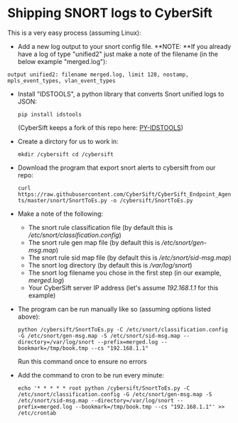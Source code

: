 # Shipping SNORT logs to CyberSift

This is a very easy process (assuming Linux):

- Add a new log output to your snort config file. **NOTE: **If you already have a log of type "unified2" just make a note of the filename (in the below example "merged.log"):

`
output unified2: filename merged.log, limit 128, nostamp, mpls_event_types, vlan_event_types
`

- Install "IDSTOOLS", a python library that converts Snort unified logs to JSON:

  `pip install idstools`
  
  (CyberSift keeps a fork of this repo here: [PY-IDSTOOLS](https://github.com/CyberSift/py-idstools))
  
- Create a dirctory for us to work in:

  `
  mkdir /cybersift
  cd /cybersift
  `

- Download the program that export snort alerts to cybersift from our repo:

  `
  curl https://raw.githubusercontent.com/CyberSift/CyberSift_Endpoint_Agents/master/snort/SnortToEs.py -o /cybersift/SnortToEs.py
  `

- Make a note of the following:
  - The snort rule classification file (by default this is */etc/snort/classification.config*)
  - The snort rule gen map file (by default this is */etc/snort/gen-msg.map*)
  - The snort rule sid map file (by default this is */etc/snort/sid-msg.map*)
  - The snort log directory (by default this is */var/log/snort*)
  - The snort log filename you chose in the first step (in our example, *merged.log*)
  - Your CyberSift server IP address (let's assume *192.168.1.1* for this example)
  
- The program can be run manually like so (assuming options listed above):
  
  `
  python /cybersift/SnortToEs.py -C /etc/snort/classification.config -G /etc/snort/gen-msg.map -S /etc/snort/sid-msg.map --directory=/var/log/snort --prefix=merged.log --bookmark=/tmp/book.tmp --cs "192.168.1.1"
  `
  
  Run this command once to ensure no errors
  
- Add the command to cron to be run every minute:

  `
  echo '* * * * * root python /cybersift/SnortToEs.py -C /etc/snort/classification.config -G /etc/snort/gen-msg.map -S /etc/snort/sid-msg.map --directory=/var/log/snort --prefix=merged.log --bookmark=/tmp/book.tmp --cs "192.168.1.1"' >> /etc/crontab
  `

